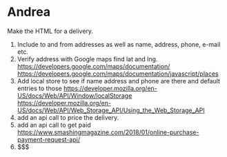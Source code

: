 # Andrea
Make the HTML for a delivery.  
1) Include to and from addresses as well as name, address, phone, e-mail etc.
2) Verify address with Google maps find lat and lng.
https://developers.google.com/maps/documentation/
https://developers.google.com/maps/documentation/javascript/places
3) Add local store to see if name address and phone are there and default entries to those
https://developer.mozilla.org/en-US/docs/Web/API/Window/localStorage
https://developer.mozilla.org/en-US/docs/Web/API/Web_Storage_API/Using_the_Web_Storage_API
4) add an api call to price the delivery.
5) add an api call to get paid https://www.smashingmagazine.com/2018/01/online-purchase-payment-request-api/
6) $$$